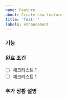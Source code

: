 ```yaml
---
name: Feature
about: Create new feature
title: 'feat: '
labels: enhancement
---
```


<!-- #56 feat : 구글 로그인 기능 추가 -->

### **기능**

<!-- 기능에 대한 간결한 설명 -->

### **완료 조건**

<!-- 완료하기 위해 필요한 조건 서술 -->

- [ ] 체크리스트 1
- [ ] 체크리스트 1

### **추가 상황 설명**

<!-- 추가 상황 설명 -->
